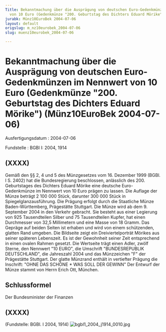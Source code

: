 ```yaml
---
Title: Bekanntmachung über die Ausprägung von deutschen Euro-Gedenkmünzen im Nennwert
  von 10 Euro (Gedenkmünze "200. Geburtstag des Dichters Eduard Mörike")
jurabk: Münz10EuroBek 2004-07-06
layout: default
origslug: m_nz10eurobek_2004-07-06
slug: muenz10eurobek_2004-07-06

---
```


# Bekanntmachung über die Ausprägung von deutschen Euro-Gedenkmünzen im Nennwert von 10 Euro (Gedenkmünze "200. Geburtstag des Dichters Eduard Mörike") (Münz10EuroBek 2004-07-06)

Ausfertigungsdatum
:   2004-07-06

Fundstelle
:   BGBl I: 2004, 1914

## (XXXX)

Gemäß den §§ 2, 4 und 5 des Münzgesetzes vom 16. Dezember 1999 (BGBl.
I S. 2402) hat die Bundesregierung beschlossen, anlässlich des 200.
Geburtstages des Dichters Eduard Mörike eine deutsche Euro-Gedenkmünze
im Nennwert von 10 Euro prägen zu lassen.
Die Auflage der Münze beträgt 2 100 000 Stück, darunter 300 000 Stück
in Spiegelglanzausführung. Die Prägung erfolgt durch die Staatliche
Münze Baden-Württemberg, Prägestätte Stuttgart. Die Münze wird ab dem
9\. September 2004 in den Verkehr gebracht. Sie besteht aus einer
Legierung von 925 Tausendteilen Silber und 75 Tausendteilen Kupfer,
hat einen Durchmesser von 32,5 Millimetern und eine Masse von 18
Gramm. Das Gepräge auf beiden Seiten ist erhaben und wird von einem
schützenden, glatten Rand umgeben.
Die Bildseite zeigt ein Dreiviertelporträt Mörikes aus seiner späteren
Lebenszeit. Es ist der Gewohnheit seiner Zeit entsprechend in einen
ovalen Rahmen gesetzt.
Die Wertseite trägt einen Adler, zwölf Sterne, den Nennwert "10 EURO",
die Umschrift "BUNDESREPUBLIK DEUTSCHLAND", die Jahreszahl 2004 und
das Münzzeichen "F" der Prägestätte Stuttgart.
Der glatte Münzrand enthält in vertiefter Prägung die Inschrift:
"OHNE DAS SCHÖNE \* WAS SOLL DER GEWINN"
Der Entwurf der Münze stammt von Herrn Erich Ott, München.

## Schlussformel

Der Bundesminister der Finanzen

## (XXXX)

(Fundstelle: BGBl. I 2004, 1914)
![bgbl1_2004_j1914_0010.jpg](bgbl1_2004_j1914_0010.jpg)
